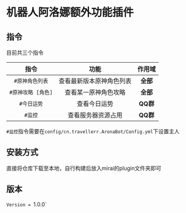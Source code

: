 # 机器人阿洛娜额外功能插件
## 指令
目前共三个指令

| 指令 | 功能 | 作用域 |
| :------------: | :------------: | :------------: |
| `#原神角色列表` | 查看最新版本原神角色列表 | **全部** |
| `#原神攻略 [角色]` | 查看某一原神角色攻略 | **全部** |
| `#今日运势` | 查看今日运势 | **QQ群** |
| `#监控` | 查看服务器资源占用 | **QQ群** |

`#监控`指令需要在`config/cn.travellerr.AronaBot/Config.yml`下设置主人
## 安装方式
直接将仓库下载至本地，自行构建后放入mirai的plugin文件夹即可

## 版本
`Version = `1.0.0`

